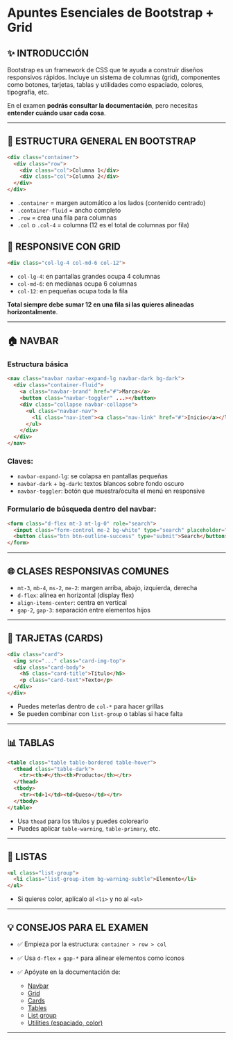 # Apuntes Esenciales de Bootstrap + Grid

## ✨ INTRODUCCIÓN

Bootstrap es un framework de CSS que te ayuda a construir diseños responsivos rápidos.
Incluye un sistema de columnas (grid), componentes como botones, tarjetas, tablas y utilidades como espaciado, colores, tipografía, etc.

En el examen **podrás consultar la documentación**, pero necesitas **entender cuándo usar cada cosa**.

---

## 🔹 ESTRUCTURA GENERAL EN BOOTSTRAP

```html
<div class="container">
  <div class="row">
    <div class="col">Columna 1</div>
    <div class="col">Columna 2</div>
  </div>
</div>
```

* `.container` = margen automático a los lados (contenido centrado)
* `.container-fluid` = ancho completo
* `.row` = crea una fila para columnas
* `.col` o `.col-4` = columna (12 es el total de columnas por fila)

## 🔹 RESPONSIVE CON GRID

```html
<div class="col-lg-4 col-md-6 col-12">
```

* `col-lg-4`: en pantallas grandes ocupa 4 columnas
* `col-md-6`: en medianas ocupa 6 columnas
* `col-12`: en pequeñas ocupa toda la fila

**Total siempre debe sumar 12 en una fila si las quieres alineadas horizontalmente**.

---

## 🏠 NAVBAR

### Estructura básica

```html
<nav class="navbar navbar-expand-lg navbar-dark bg-dark">
  <div class="container-fluid">
    <a class="navbar-brand" href="#">Marca</a>
    <button class="navbar-toggler" ...></button>
    <div class="collapse navbar-collapse">
      <ul class="navbar-nav">
        <li class="nav-item"><a class="nav-link" href="#">Inicio</a></li>
      </ul>
    </div>
  </div>
</nav>
```

### Claves:

* `navbar-expand-lg`: se colapsa en pantallas pequeñas
* `navbar-dark` + `bg-dark`: textos blancos sobre fondo oscuro
* `navbar-toggler`: botón que muestra/oculta el menú en responsive

### Formulario de búsqueda dentro del navbar:

```html
<form class="d-flex mt-3 mt-lg-0" role="search">
  <input class="form-control me-2 bg-white" type="search" placeholder="Search">
  <button class="btn btn-outline-success" type="submit">Search</button>
</form>
```

---

## 🌐 CLASES RESPONSIVAS COMUNES

* `mt-3`, `mb-4`, `ms-2`, `me-2`: margen arriba, abajo, izquierda, derecha
* `d-flex`: alinea en horizontal (display flex)
* `align-items-center`: centra en vertical
* `gap-2`, `gap-3`: separación entre elementos hijos

---

## 📄 TARJETAS (CARDS)

```html
<div class="card">
  <img src="..." class="card-img-top">
  <div class="card-body">
    <h5 class="card-title">Título</h5>
    <p class="card-text">Texto</p>
  </div>
</div>
```

* Puedes meterlas dentro de `col-*` para hacer grillas
* Se pueden combinar con `list-group` o tablas si hace falta

---

## 📊 TABLAS

```html
<table class="table table-bordered table-hover">
  <thead class="table-dark">
    <tr><th>#</th><th>Producto</th></tr>
  </thead>
  <tbody>
    <tr><td>1</td><td>Queso</td></tr>
  </tbody>
</table>
```

* Usa `thead` para los títulos y puedes colorearlo
* Puedes aplicar `table-warning`, `table-primary`, etc.

---

## 🌟 LISTAS

```html
<ul class="list-group">
  <li class="list-group-item bg-warning-subtle">Elemento</li>
</ul>
```

* Si quieres color, aplícalo al `<li>` y no al `<ul>`

---

## 💡 CONSEJOS PARA EL EXAMEN 


* ✅ Empieza por la estructura: `container > row > col`
* ✅ Usa `d-flex` + `gap-*` para alinear elementos como iconos
* ✅ Apóyate en la documentación de:

  * [Navbar](https://getbootstrap.com/docs/5.3/components/navbar/)
  * [Grid](https://getbootstrap.com/docs/5.3/layout/grid/)
  * [Cards](https://getbootstrap.com/docs/5.3/components/card/)
  * [Tables](https://getbootstrap.com/docs/5.3/content/tables/)
  * [List group](https://getbootstrap.com/docs/5.3/components/list-group/)
  * [Utilities (espaciado, color)](https://getbootstrap.com/docs/5.3/utilities/spacing/)

---
 
